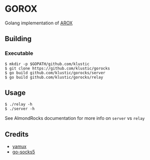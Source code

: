 # GOROX
Golang implementation of [AROX](https://github.com/klustic/AlmondRocks)

## Building
### Executable
```
$ mkdir -p $GOPATH/github.com/klustic
$ git clone https://github.com/klustic/gorocks
$ go build github.com/klustic/gorocks/server
$ go build github.com/klustic/gorocks/relay
```

## Usage
```
$ ./relay -h
$ ./server -h
```

See AlmondRocks documentation for more info on `server` vs `relay`

## Credits
- [yamux](https://github.com/hashicorp/yamux)
- [go-socks5](https://github.com/armon/go-socks5)
